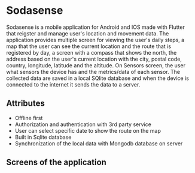 

# Sodasense

Sodasense is a mobile application for Android and IOS made with Flutter that reigster and manage user's location and movement data. The application provides multiple screen for viewing the user's daily steps, a map that the user can see the current location and the route that is registered by day, a screen with a compass that shows the north, the address based on the user's current location with the city, postal code, country, longitude, latitude and the altitude. On Sensors screen, the user what sensors the device has and the metrics/data of each sensor. The collected data are saved in a local SQlite database and when the device is connected to the internet it sends the data to a server.

## Attributes

- Offline first
- Authorization and authentication with 3rd party service
- User can select specific date to show the route on the map
- Built in Sqlite database
- Synchronization of the local data with Mongodb database on server

## Screens of the application
